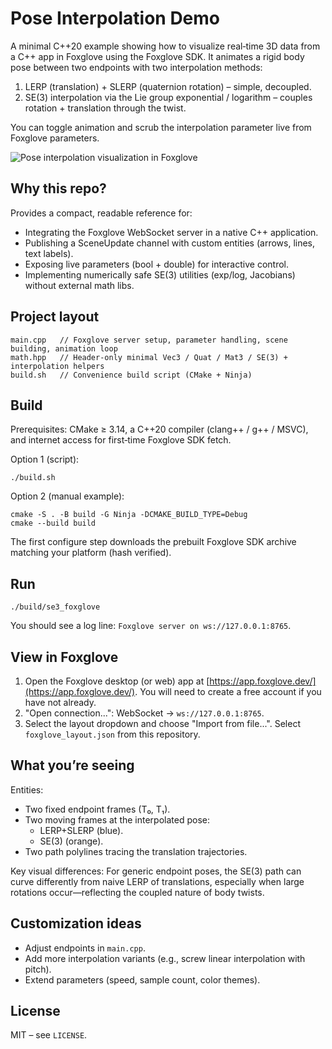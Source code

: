 # Pose Interpolation Demo

A minimal C++20 example showing how to visualize real‑time 3D data from a C++ app in Foxglove using the Foxglove SDK. It animates a rigid body pose between two endpoints with two interpolation methods:

1. LERP (translation) + SLERP (quaternion rotation) – simple, decoupled.
2. SE(3) interpolation via the Lie group exponential / logarithm – couples rotation + translation through the twist.

You can toggle animation and scrub the interpolation parameter live from Foxglove parameters.

![Pose interpolation visualization in Foxglove](./docs/pose-interpolation-looping.gif)

## Why this repo?

Provides a compact, readable reference for:

- Integrating the Foxglove WebSocket server in a native C++ application.
- Publishing a SceneUpdate channel with custom entities (arrows, lines, text labels).
- Exposing live parameters (bool + double) for interactive control.
- Implementing numerically safe SE(3) utilities (exp/log, Jacobians) without external math libs.

## Project layout

```
main.cpp   // Foxglove server setup, parameter handling, scene building, animation loop
math.hpp   // Header‑only minimal Vec3 / Quat / Mat3 / SE(3) + interpolation helpers
build.sh   // Convenience build script (CMake + Ninja)
```

## Build

Prerequisites: CMake ≥ 3.14, a C++20 compiler (clang++ / g++ / MSVC), and internet access for first‑time Foxglove SDK fetch.

Option 1 (script):

```
./build.sh
```

Option 2 (manual example):

```
cmake -S . -B build -G Ninja -DCMAKE_BUILD_TYPE=Debug
cmake --build build
```

The first configure step downloads the prebuilt Foxglove SDK archive matching your platform (hash verified).

## Run

```
./build/se3_foxglove
```

You should see a log line: `Foxglove server on ws://127.0.0.1:8765`.

## View in Foxglove

1. Open the Foxglove desktop (or web) app at [https://app.foxglove.dev/](https://app.foxglove.dev/). You will need to create a free account if you have not already.
2. "Open connection...": WebSocket → `ws://127.0.0.1:8765`.
3. Select the layout dropdown and choose "Import from file...". Select `foxglove_layout.json` from this repository.

## What you’re seeing

Entities:

- Two fixed endpoint frames (T₀, T₁).
- Two moving frames at the interpolated pose:
  - LERP+SLERP (blue).
  - SE(3) (orange).
- Two path polylines tracing the translation trajectories.

Key visual differences: For generic endpoint poses, the SE(3) path can curve differently from naive LERP of translations, especially when large rotations occur—reflecting the coupled nature of body twists.

## Customization ideas

- Adjust endpoints in `main.cpp`.
- Add more interpolation variants (e.g., screw linear interpolation with pitch).
- Extend parameters (speed, sample count, color themes).

## License

MIT – see `LICENSE`.
